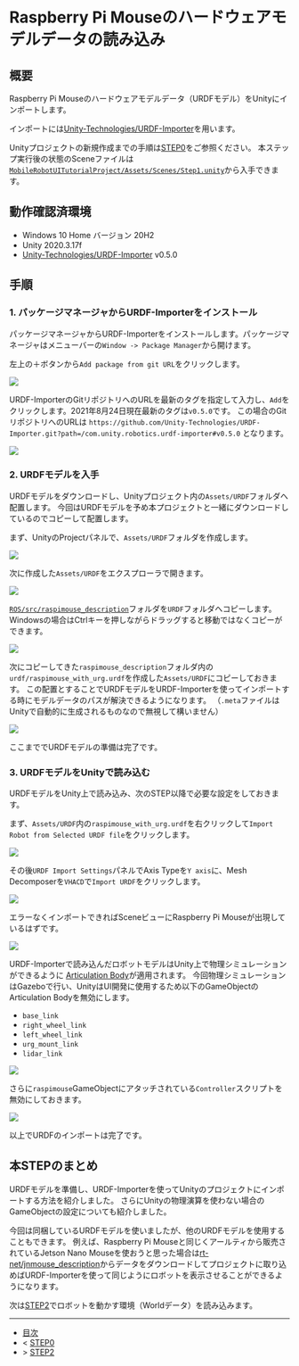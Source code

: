 # Raspberry Pi Mouseのハードウェアモデルデータの読み込み

## 概要

Raspberry Pi Mouseのハードウェアモデルデータ（URDFモデル）をUnityにインポートします。

インポートには[Unity-Technologies/URDF-Importer](https://github.com/Unity-Technologies/URDF-Importer)を用います。

Unityプロジェクトの新規作成までの手順は[STEP0](./step0.md)をご参照ください。
本ステップ実行後の状態のSceneファイルは[`MobileRobotUITutorialProject/Assets/Scenes/Step1.unity`](../MobileRobotUITutorialProject/Assets/Scenes/Step1.unity)から入手できます。

## 動作確認済環境

* Windows 10 Home バージョン 20H2
* Unity 2020.3.17f
* [Unity-Technologies/URDF-Importer](https://github.com/Unity-Technologies/URDF-Importer) v0.5.0

## 手順

### 1. パッケージマネージャからURDF-Importerをインストール

パッケージマネージャからURDF-Importerをインストールします。パッケージマネージャはメニューバーの`Window -> Package Manager`から開けます。

左上の＋ボタンから`Add package from git URL`をクリックします。

![](./images/step1-1.png)

URDF-ImporterのGitリポジトリへのURLを最新のタグを指定して入力し、`Add`をクリックします。2021年8月24日現在最新のタグは`v0.5.0`です。
この場合のGitリポジトリへのURLは `https://github.com/Unity-Technologies/URDF-Importer.git?path=/com.unity.robotics.urdf-importer#v0.5.0` となります。

![](./images/step1-2.png)


### 2. URDFモデルを入手

URDFモデルをダウンロードし、Unityプロジェクト内の`Assets/URDF`フォルダへ配置します。
今回はURDFモデルを予め本プロジェクトと一緒にダウンロードしているのでコピーして配置します。

まず、UnityのProjectパネルで、`Assets/URDF`フォルダを作成します。

![](./images/step1-3.png)

次に作成した`Assets/URDF`をエクスプローラで開きます。

![](./images/step1-4.png)


[`ROS/src/raspimouse_description`](../ROS/src/raspimouse_description)フォルダを`URDF`フォルダへコピーします。
Windowsの場合はCtrlキーを押しながらドラッグすると移動ではなくコピーができます。

![](./images/step1-5.gif)

次にコピーしてきた`raspimouse_description`フォルダ内の`urdf/raspimouse_with_urg.urdf`を作成した`Assets/URDF`にコピーしておきます。
この配置とすることでURDFモデルをURDF-Importerを使ってインポートする時にモデルデータのパスが解決できるようになります。
（`.meta`ファイルはUnityで自動的に生成されるものなので無視して構いません）

![](./images/step1-6.png)

ここまででURDFモデルの準備は完了です。

### 3. URDFモデルをUnityで読み込む

URDFモデルをUnity上で読み込み、次のSTEP以降で必要な設定をしておきます。

まず、`Assets/URDF`内の`raspimouse_with_urg.urdf`を右クリックして`Import Robot from Selected URDF file`をクリックします。

![](./images/step1-7.png)

その後`URDF Import Settings`パネルでAxis Typeを`Y axis`に、Mesh Decomposerを`VHACD`で`Import URDF`をクリックします。

![](./images/step1-8.png)

エラーなくインポートできればSceneビューにRaspberry Pi Mouseが出現しているはずです。

![](./images/step1-9.png)

URDF-Importerで読み込んだロボットモデルはUnity上で物理シミュレーションができるように
[Articulation Body](https://docs.unity3d.com/Manual/class-ArticulationBody.html)が適用されます。
今回物理シミュレーションはGazeboで行い、UnityはUI開発に使用するため以下のGameObjectのArticulation Bodyを無効にします。

* `base_link`
* `right_wheel_link`
* `left_wheel_link`
* `urg_mount_link`
* `lidar_link`

![](./images/step1-10.gif)

さらに`raspimouse`GameObjectにアタッチされている`Controller`スクリプトを無効にしておきます。

![](./images/step1-11.png)

以上でURDFのインポートは完了です。

## 本STEPのまとめ

URDFモデルを準備し、URDF-Importerを使ってUnityのプロジェクトにインポートする方法を紹介しました。
さらにUnityの物理演算を使わない場合のGameObjectの設定についても紹介しました。

今回は同梱しているURDFモデルを使いましたが、他のURDFモデルを使用することもできます。
例えば、Raspberry Pi Mouseと同じくアールティから販売されているJetson Nano Mouseを使おうと思った場合は[rt-net/jnmouse_description](https://github.com/rt-net/jnmouse_description)からデータをダウンロードしてプロジェクトに取り込めばURDF-Importerを使って同じようにロボットを表示させることができるようになります。

次は[STEP2](./step2.md)でロボットを動かす環境（Worldデータ）を読み込みます。

---

* [目次](./intro2.md)
* < [STEP0](./step0.md)
* \> [STEP2](./step2.md)